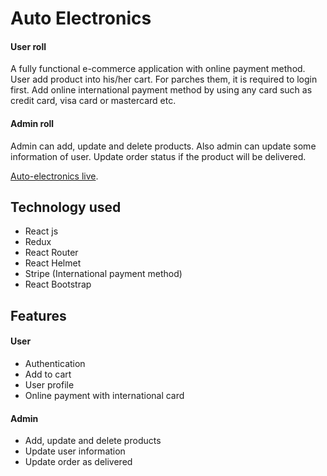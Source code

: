 # Auto Electronics

#### User roll

A fully functional e-commerce application with online payment method. User add product into his/her cart. For parches them, it is required to login first. Add online international payment method by using any card such as credit card, visa card or mastercard etc.

#### Admin roll

Admin can add, update and delete products. Also admin can update some information of user. Update order status if the product will be delivered.

[Auto-electronics live](https://auto-electronics-4e875.web.app/).

## Technology used

- React js
- Redux
- React Router
- React Helmet
- Stripe (International payment method)
- React Bootstrap

## Features

#### User

- Authentication
- Add to cart
- User profile
- Online payment with international card

#### Admin

- Add, update and delete products
- Update user information
- Update order as delivered
